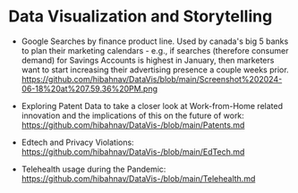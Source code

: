 # Data Visualization and Storytelling

- Google Searches by finance product line. Used by canada's big 5 banks to plan their marketing calendars - e.g., if searches (therefore consumer demand) for Savings Accounts is highest in January, then marketers want to start increasing their advertising presence a couple weeks prior.
  https://github.com/hibahnav/DataVis/blob/main/Screenshot%202024-06-18%20at%207.59.36%20PM.png

- Exploring Patent Data to take a closer look at Work-from-Home related innovation and the implications of this on the future of work:
https://github.com/hibahnav/DataVis-/blob/main/Patents.md


- Edtech and Privacy Violations: 
https://github.com/hibahnav/DataVis-/blob/main/EdTech.md


- Telehealth usage during the Pandemic: 
https://github.com/hibahnav/DataVis-/blob/main/Telehealth.md

